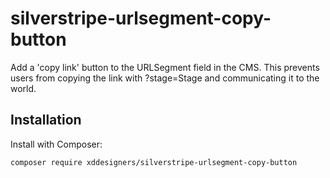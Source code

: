 # silverstripe-urlsegment-copy-button

Add a 'copy link' button to the URLSegment field in the CMS.
This prevents users from copying the link with ?stage=Stage and communicating it to the world.

## Installation

Install with Composer:

```
composer require xddesigners/silverstripe-urlsegment-copy-button
```